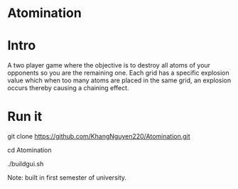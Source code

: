 # Atomination


# Intro
A two player game where the objective is to destroy all atoms of your opponents so you are the remaining one. Each grid has a specific explosion value which when too many atoms are placed in the same grid, an explosion occurs thereby causing a chaining effect.

# Run it

git clone https://github.com/KhangNguyen220/Atomination.git

cd Atomination

./buildgui.sh



Note: built in first semester of university.
